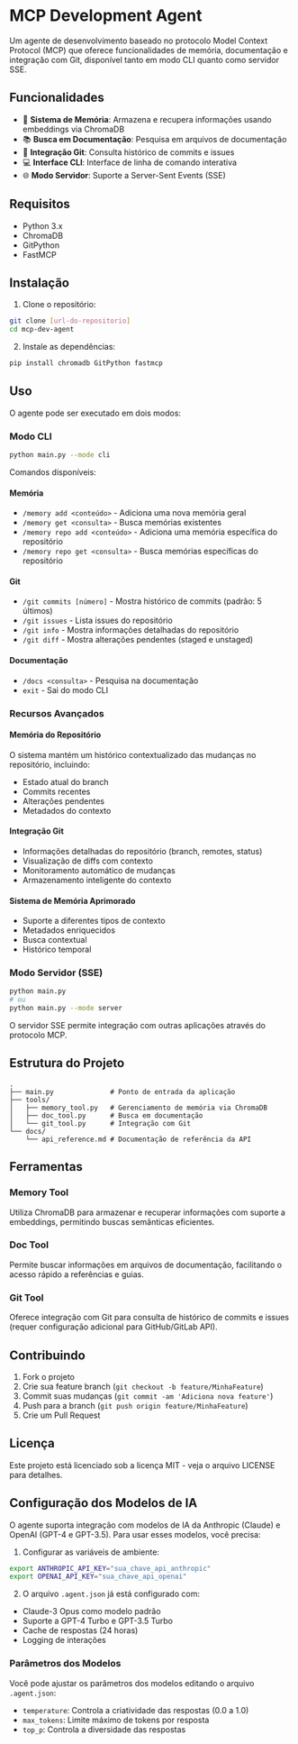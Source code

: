 # MCP Development Agent

Um agente de desenvolvimento baseado no protocolo Model Context Protocol (MCP) que oferece funcionalidades de memória, documentação e integração com Git, disponível tanto em modo CLI quanto como servidor SSE.

## Funcionalidades

- 🧠 **Sistema de Memória**: Armazena e recupera informações usando embeddings via ChromaDB
- 📚 **Busca em Documentação**: Pesquisa em arquivos de documentação
- 🔄 **Integração Git**: Consulta histórico de commits e issues
- 💻 **Interface CLI**: Interface de linha de comando interativa
- 🌐 **Modo Servidor**: Suporte a Server-Sent Events (SSE)

## Requisitos

- Python 3.x
- ChromaDB
- GitPython
- FastMCP

## Instalação

1. Clone o repositório:

```bash
git clone [url-do-repositorio]
cd mcp-dev-agent
```

2. Instale as dependências:

```bash
pip install chromadb GitPython fastmcp
```

## Uso

O agente pode ser executado em dois modos:

### Modo CLI

```bash
python main.py --mode cli
```

Comandos disponíveis:

#### Memória

- `/memory add <conteúdo>` - Adiciona uma nova memória geral
- `/memory get <consulta>` - Busca memórias existentes
- `/memory repo add <conteúdo>` - Adiciona uma memória específica do repositório
- `/memory repo get <consulta>` - Busca memórias específicas do repositório

#### Git

- `/git commits [número]` - Mostra histórico de commits (padrão: 5 últimos)
- `/git issues` - Lista issues do repositório
- `/git info` - Mostra informações detalhadas do repositório
- `/git diff` - Mostra alterações pendentes (staged e unstaged)

#### Documentação

- `/docs <consulta>` - Pesquisa na documentação
- `exit` - Sai do modo CLI

### Recursos Avançados

#### Memória do Repositório

O sistema mantém um histórico contextualizado das mudanças no repositório, incluindo:

- Estado atual do branch
- Commits recentes
- Alterações pendentes
- Metadados do contexto

#### Integração Git

- Informações detalhadas do repositório (branch, remotes, status)
- Visualização de diffs com contexto
- Monitoramento automático de mudanças
- Armazenamento inteligente do contexto

#### Sistema de Memória Aprimorado

- Suporte a diferentes tipos de contexto
- Metadados enriquecidos
- Busca contextual
- Histórico temporal

### Modo Servidor (SSE)

```bash
python main.py
# ou
python main.py --mode server
```

O servidor SSE permite integração com outras aplicações através do protocolo MCP.

## Estrutura do Projeto

```
.
├── main.py              # Ponto de entrada da aplicação
├── tools/
│   ├── memory_tool.py   # Gerenciamento de memória via ChromaDB
│   ├── doc_tool.py      # Busca em documentação
│   └── git_tool.py      # Integração com Git
└── docs/
    └── api_reference.md # Documentação de referência da API
```

## Ferramentas

### Memory Tool

Utiliza ChromaDB para armazenar e recuperar informações com suporte a embeddings, permitindo buscas semânticas eficientes.

### Doc Tool

Permite buscar informações em arquivos de documentação, facilitando o acesso rápido a referências e guias.

### Git Tool

Oferece integração com Git para consulta de histórico de commits e issues (requer configuração adicional para GitHub/GitLab API).

## Contribuindo

1. Fork o projeto
2. Crie sua feature branch (`git checkout -b feature/MinhaFeature`)
3. Commit suas mudanças (`git commit -am 'Adiciona nova feature'`)
4. Push para a branch (`git push origin feature/MinhaFeature`)
5. Crie um Pull Request

## Licença

Este projeto está licenciado sob a licença MIT - veja o arquivo LICENSE para detalhes.

## Configuração dos Modelos de IA

O agente suporta integração com modelos de IA da Anthropic (Claude) e OpenAI (GPT-4 e GPT-3.5). Para usar esses modelos, você precisa:

1. Configurar as variáveis de ambiente:

```bash
export ANTHROPIC_API_KEY="sua_chave_api_anthropic"
export OPENAI_API_KEY="sua_chave_api_openai"
```

2. O arquivo `.agent.json` já está configurado com:

- Claude-3 Opus como modelo padrão
- Suporte a GPT-4 Turbo e GPT-3.5 Turbo
- Cache de respostas (24 horas)
- Logging de interações

### Parâmetros dos Modelos

Você pode ajustar os parâmetros dos modelos editando o arquivo `.agent.json`:

- `temperature`: Controla a criatividade das respostas (0.0 a 1.0)
- `max_tokens`: Limite máximo de tokens por resposta
- `top_p`: Controla a diversidade das respostas
